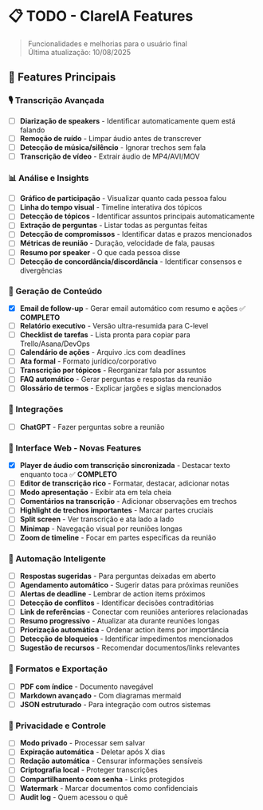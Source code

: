 # 📋 TODO - ClareIA Features

> Funcionalidades e melhorias para o usuário final  
> Última atualização: 10/08/2025

## 🚀 Features Principais

### 🎙️ Transcrição Avançada
- [ ] **Diarização de speakers** - Identificar automaticamente quem está falando
- [ ] **Remoção de ruído** - Limpar áudio antes de transcrever
- [ ] **Detecção de música/silêncio** - Ignorar trechos sem fala
- [ ] **Transcrição de vídeo** - Extrair áudio de MP4/AVI/MOV

### 📊 Análise e Insights
- [ ] **Gráfico de participação** - Visualizar quanto cada pessoa falou
- [ ] **Linha do tempo visual** - Timeline interativa dos tópicos
- [ ] **Detecção de tópicos** - Identificar assuntos principais automaticamente
- [ ] **Extração de perguntas** - Listar todas as perguntas feitas
- [ ] **Detecção de compromissos** - Identificar datas e prazos mencionados
- [ ] **Métricas de reunião** - Duração, velocidade de fala, pausas
- [ ] **Resumo por speaker** - O que cada pessoa disse
- [ ] **Detecção de concordância/discordância** - Identificar consensos e divergências

### 📝 Geração de Conteúdo
- [x] **Email de follow-up** - Gerar email automático com resumo e ações ✅ **COMPLETO**
- [ ] **Relatório executivo** - Versão ultra-resumida para C-level
- [ ] **Checklist de tarefas** - Lista pronta para copiar para Trello/Asana/DevOps
- [ ] **Calendário de ações** - Arquivo .ics com deadlines
- [ ] **Ata formal** - Formato jurídico/corporativo
- [ ] **Transcrição por tópicos** - Reorganizar fala por assuntos
- [ ] **FAQ automático** - Gerar perguntas e respostas da reunião
- [ ] **Glossário de termos** - Explicar jargões e siglas mencionados

### 🔗 Integrações
- [ ] **ChatGPT** - Fazer perguntas sobre a reunião

### 🎨 Interface Web - Novas Features
- [x] **Player de áudio com transcrição sincronizada** - Destacar texto enquanto toca ✅ **COMPLETO**
- [ ] **Editor de transcrição rico** - Formatar, destacar, adicionar notas
- [ ] **Modo apresentação** - Exibir ata em tela cheia
- [ ] **Comentários na transcrição** - Adicionar observações em trechos
- [ ] **Highlight de trechos importantes** - Marcar partes cruciais
- [ ] **Split screen** - Ver transcrição e ata lado a lado
- [ ] **Minimap** - Navegação visual por reuniões longas
- [ ] **Zoom de timeline** - Focar em partes específicas da reunião

### 🤖 Automação Inteligente
- [ ] **Respostas sugeridas** - Para perguntas deixadas em aberto
- [ ] **Agendamento automático** - Sugerir datas para próximas reuniões
- [ ] **Alertas de deadline** - Lembrar de action items próximos
- [ ] **Detecção de conflitos** - Identificar decisões contraditórias
- [ ] **Link de referências** - Conectar com reuniões anteriores relacionadas
- [ ] **Resumo progressivo** - Atualizar ata durante reuniões longas
- [ ] **Priorização automática** - Ordenar action items por importância
- [ ] **Detecção de bloqueios** - Identificar impedimentos mencionados
- [ ] **Sugestão de recursos** - Recomendar documentos/links relevantes

### 📱 Formatos e Exportação
- [ ] **PDF com índice** - Documento navegável
- [ ] **Markdown avançado** - Com diagramas mermaid
- [ ] **JSON estruturado** - Para integração com outros sistemas

### 🔐 Privacidade e Controle
- [ ] **Modo privado** - Processar sem salvar
- [ ] **Expiração automática** - Deletar após X dias
- [ ] **Redação automática** - Censurar informações sensíveis
- [ ] **Criptografia local** - Proteger transcrições
- [ ] **Compartilhamento com senha** - Links protegidos
- [ ] **Watermark** - Marcar documentos como confidenciais
- [ ] **Audit log** - Quem acessou o quê
